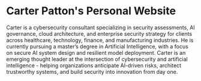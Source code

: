 # Carter Patton's Personal Website

Carter is a cybersecurity consultant specializing in security assessments, AI governance, cloud architecture, and enterprise security strategy for clients across healthcare, technology, finance, and manufacturing industries. He is currently pursuing a master’s degree in Artificial Intelligence, with a focus on secure AI system design and resilient model deployment. Carter is an emerging thought leader at the intersection of cybersecurity and artificial intelligence - helping organizations anticipate AI-driven risks, architect trustworthy systems, and build security into innovation from day one.